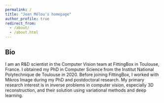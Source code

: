 ```yaml
---
permalink: /
title: "Jean Mélou's homepage"
author_profile: true
redirect_from: 
  - /about/
  - /about.html
---
```


Bio
------
I am an R&D scientist in the Computer Vision team at FittingBox in Toulouse, France. I obtained my PhD in Computer Science from the Institut National Polytechnique de Toulouse in 2020. Before joining FittingBox, I worked with Mikros Image during my PhD and postdoctoral research.
My primary research interest is in inverse problems in computer vision, especially 3D reconstruction, and their solution using variational methods and deep learning.
